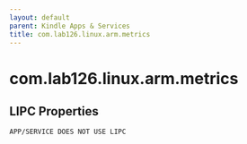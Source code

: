 ```yaml
---
layout: default
parent: Kindle Apps & Services
title: com.lab126.linux.arm.metrics
---
```


# com.lab126.linux.arm.metrics

## LIPC Properties

`APP/SERVICE DOES NOT USE LIPC`